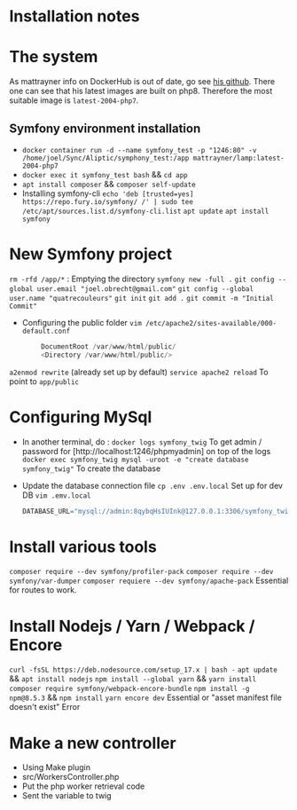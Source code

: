 # Installation notes

# The system

As mattrayner info on DockerHub is out of date, go see [his github](https://github.com/mattrayner/docker-lamp). There one can see that his latest images are built on php8. Therefore the most suitable image is `latest-2004-php7`.

## Symfony environment installation

- `docker container run -d --name symfony_test -p "1246:80" -v /home/joel/Sync/Aliptic/symphony_test:/app mattrayner/lamp:latest-2004-php7`
- `docker exec it symfony_test bash` && `cd app`
- `apt install composer` && `composer self-update`
- Installing symfony-cli
  `echo 'deb [trusted=yes] https://repo.fury.io/symfony/ /' | sudo tee /etc/apt/sources.list.d/symfony-cli.list`
  `apt update`
  `apt install symfony`

# New Symfony project

`rm -rfd /app/*` : Emptying the directory
`symfony new -full .`
`git config --global user.email "joel.obrecht@gmail.com"`
`git config --global user.name "quatrecouleurs"`
`git init`
`git add .`
`git commit -m "Initial Commit"`

- Configuring the public folder
  `vim /etc/apache2/sites-available/000-default.conf`

```s
        DocumentRoot /var/www/html/public/
        <Directory /var/www/html/public/>
```

`a2enmod rewrite` (already set up by default)
`service apache2 reload` To point to `app/public`

# Configuring MySql

- In another terminal, do :
  `docker logs symfony_twig` To get admin / password for [http://localhost:1246/phpmyadmin] on top of the logs
  `docker exec symfony_twig mysql -uroot -e "create database symfony_twig"` To create the database

- Update the database connection file
  `cp .env .env.local` Set up for dev DB
  `vim .emv.local`
  ```s
  DATABASE_URL="mysql://admin:8qybqHsIUInk@127.0.0.1:3306/symfony_twig?serverVersion=5.7&charset=utf8mb4
  ```

# Install various tools

`composer require --dev symfony/profiler-pack`
`composer require --dev symfony/var-dumper`
`composer requiere --dev symfony/apache-pack` Essential for routes to work.

# Install Nodejs / Yarn / Webpack / Encore

`curl -fsSL https://deb.nodesource.com/setup_17.x | bash -`
`apt update` && `apt install nodejs`
`npm install --global yarn` && `yarn install`
`composer require symfony/webpack-encore-bundle`
`npm install -g npm@8.5.3` && `npm install`
`yarn encore dev` Essential or "asset manifest file doesn't exist" Error

# Make a new controller

- Using Make plugin
- src/WorkersController.php
- Put the php worker retrieval code
- Sent the variable to twig
